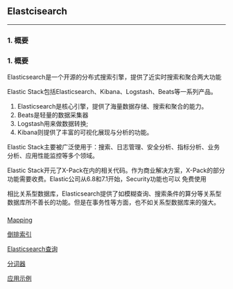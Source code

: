 ## Elastcisearch

-----
### 1. 概要

### 1. 概要

Elasticsearch是一个开源的分布式搜索引擎，提供了近实时搜索和聚合两大功能

Elastic Stack包括Elasticsearch、Kibana、Logstash、Beats等一系列产品。

1. Elasticsearch是核心引擎，提供了海量数据存储、搜索和聚合的能力。
1. Beats是轻量的数据采集器
1. Logstash用来做数据转换;
1. Kibana则提供了丰富的可视化展现与分析的功能。

Elastic Stack主要被广泛使用于：搜索、日志管理、安全分析、指标分析、业务分析、应用性能监控等多个领域。

Elastic Stack开元了X-Pack在内的相关代码。作为商业解决方案，X-Pack的部分功能需要收费。Elastic公司从6.8和7.1开始，Security功能也可以 免费使用

相比关系型数据库，Elasticsearch提供了如模糊查询、搜索条件的算分等关系型数据库所不善长的功能。但是在事务性等方面，也不如关系型数据库来的强大。





### 

[Mapping](Dev/Mapping/Mapping.md)

[倒排索引](Dev/Inverted_index/Inverted_index.md)

[Elasticsearch查询](Dev/Search/Query.md)

[分词器](Dev/Analyzer/Analyzer.md)

[应用示例](Dev/Practice/Elasticsearch_SpringBoot.md)


